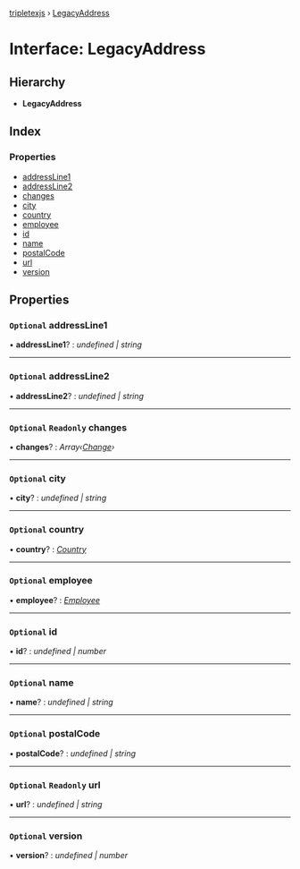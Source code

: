 [tripletexjs](../README.md) › [LegacyAddress](legacyaddress.md)

# Interface: LegacyAddress

## Hierarchy

* **LegacyAddress**

## Index

### Properties

* [addressLine1](legacyaddress.md#optional-addressline1)
* [addressLine2](legacyaddress.md#optional-addressline2)
* [changes](legacyaddress.md#optional-readonly-changes)
* [city](legacyaddress.md#optional-city)
* [country](legacyaddress.md#optional-country)
* [employee](legacyaddress.md#optional-employee)
* [id](legacyaddress.md#optional-id)
* [name](legacyaddress.md#optional-name)
* [postalCode](legacyaddress.md#optional-postalcode)
* [url](legacyaddress.md#optional-readonly-url)
* [version](legacyaddress.md#optional-version)

## Properties

### `Optional` addressLine1

• **addressLine1**? : *undefined | string*

___

### `Optional` addressLine2

• **addressLine2**? : *undefined | string*

___

### `Optional` `Readonly` changes

• **changes**? : *Array‹[Change](../modules/change.md)›*

___

### `Optional` city

• **city**? : *undefined | string*

___

### `Optional` country

• **country**? : *[Country](country.md)*

___

### `Optional` employee

• **employee**? : *[Employee](../modules/employee.md)*

___

### `Optional` id

• **id**? : *undefined | number*

___

### `Optional` name

• **name**? : *undefined | string*

___

### `Optional` postalCode

• **postalCode**? : *undefined | string*

___

### `Optional` `Readonly` url

• **url**? : *undefined | string*

___

### `Optional` version

• **version**? : *undefined | number*

